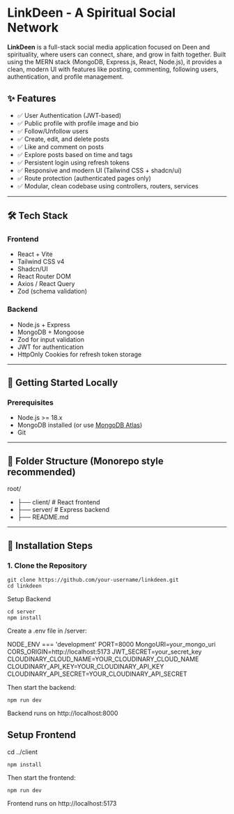 # LinkDeen - A Spiritual Social Network

**LinkDeen** is a full-stack social media application focused on Deen and spirituality, where users can connect, share, and grow in faith together. Built using the MERN stack (MongoDB, Express.js, React, Node.js), it provides a clean, modern UI with features like posting, commenting, following users, authentication, and profile management.

## ✨ Features

- ✅ User Authentication (JWT-based)
- ✅ Public profile with profile image and bio
- ✅ Follow/Unfollow users
- ✅ Create, edit, and delete posts
- ✅ Like and comment on posts
- ✅ Explore posts based on time and tags
- ✅ Persistent login using refresh tokens
- ✅ Responsive and modern UI (Tailwind CSS + shadcn/ui)
- ✅ Route protection (authenticated pages only)
- ✅ Modular, clean codebase using controllers, routers, services

---

## 🛠️ Tech Stack

### Frontend
- React + Vite
- Tailwind CSS v4
- Shadcn/UI
- React Router DOM
- Axios / React Query
- Zod (schema validation)

### Backend
- Node.js + Express
- MongoDB + Mongoose
- Zod for input validation
- JWT for authentication
- HttpOnly Cookies for refresh token storage

---

## 🚀 Getting Started Locally

### Prerequisites

- Node.js >= 18.x
- MongoDB installed (or use [MongoDB Atlas](https://www.mongodb.com/cloud/atlas))
- Git

---

## 🧩 Folder Structure (Monorepo style recommended)

root/
- ├── client/ # React frontend
- ├── server/ # Express backend
- ├── README.md


---

## 🔧 Installation Steps

### 1. Clone the Repository

```
git clone https://github.com/your-username/linkdeen.git
cd linkdeen
```

Setup Backend
```
cd server
npm install
```
Create a .env file in /server:


NODE_ENV === 'development'
PORT=8000
MongoURI=your_mongo_uri
CORS_ORIGIN=http://localhost:5173
JWT_SECRET=your_secret_key
CLOUDINARY_CLOUD_NAME=YOUR_CLOUDINARY_CLOUD_NAME
CLOUDINARY_API_KEY=YOUR_CLOUDINARY_API_KEY
CLOUDINARY_API_SECRET=YOUR_CLOUDINARY_API_SECRET

Then start the backend:

```
npm run dev
```
Backend runs on http://localhost:8000

## Setup Frontend
cd ../client
```
npm install
```
Then start the frontend:

```
npm run dev
```
Frontend runs on http://localhost:5173